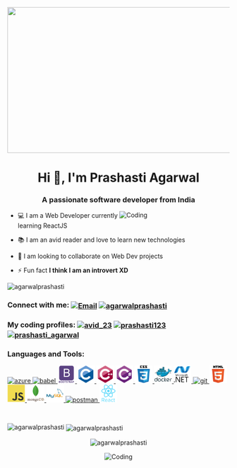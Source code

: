 

<a href="#"><img src="https://user-images.githubusercontent.com/21233020/125488683-25f4852d-5318-4ef5-b37e-451b79d45cdb.PNG" align="center" height="330" width="1020" ></a>

<!-- 
[![MasterHead](https://user-images.githubusercontent.com/21233020/125488683-25f4852d-5318-4ef5-b37e-451b79d45cdb.PNG )](https://agarwalprashasti.github.io)
https://user-images.githubusercontent.com/21233020/125540741-c37023d8-a202-4465-9669-8d8d25bf9f4a.gif
-->
<h1 align="center">Hi 👋, I'm Prashasti Agarwal</h1>
<h3 align="center">A passionate software developer from India</h3>

<img align="right"  alt="Coding" width="250" src="https://user-images.githubusercontent.com/21233020/125552550-340c4896-ebb4-4171-adb6-ced2644fd1f8.gif">


- 💻 I am a Web Developer currently learning ReactJS
- 📚 I am an avid reader and love to learn new technologies
- 🤝 I am looking to collaborate on Web Dev projects

- ⚡ Fun fact **I think I am an introvert XD**

<p align="left"> <img src="https://komarev.com/ghpvc/?username=agarwalprashasti&label=Profile%20views&color=0e75b6&style=flat" alt="agarwalprashasti" /> </p>

<h3 align="left">Connect with me:  <a href="agarwalprashasti1999@gmail.com" target="blank"><img align="center" src="https://user-images.githubusercontent.com/21233020/125482120-58b0740e-4dba-4e0a-90bd-add95e6d1490.png" alt="Email" height="30" width="30" /></a>
<a href="https://linkedin.com/in/agarwalprashasti" target="blank"><img align="center" src="https://raw.githubusercontent.com/rahuldkjain/github-profile-readme-generator/master/src/images/icons/Social/linked-in-alt.svg" alt="agarwalprashasti" height="30" width="40" /></a></h3>

  <h3 align="left">My coding profiles: 
<a href="https://www.codechef.com/users/avid_23" target="blank"><img align="center" src="https://cdn.jsdelivr.net/npm/simple-icons@3.1.0/icons/codechef.svg" alt="avid_23" height="30" width="40" /></a>
<a href="https://www.leetcode.com/prashasti123" target="blank"><img align="center" src="https://raw.githubusercontent.com/rahuldkjain/github-profile-readme-generator/master/src/images/icons/Social/leet-code.svg" alt="prashasti123" height="30" width="40" /></a>
<a href="https://auth.geeksforgeeks.org/user/prashasti_agarwal" target="blank"><img align="center" src="https://raw.githubusercontent.com/rahuldkjain/github-profile-readme-generator/master/src/images/icons/Social/geeks-for-geeks.svg" alt="prashasti_agarwal" height="30" width="40" /></a>
    </h3>
  
  

<h3 align="left">Languages and Tools:</h3>
<p align="left"> <a href="https://azure.microsoft.com/en-in/" target="_blank"> <img src="https://www.vectorlogo.zone/logos/microsoft_azure/microsoft_azure-icon.svg" alt="azure" width="40" height="40"/> </a> <a href="https://babeljs.io/" target="_blank"> <img src="https://www.vectorlogo.zone/logos/babeljs/babeljs-icon.svg" alt="babel" width="40" height="40"/> </a> <a href="https://getbootstrap.com" target="_blank"> <img src="https://raw.githubusercontent.com/devicons/devicon/master/icons/bootstrap/bootstrap-plain-wordmark.svg" alt="bootstrap" width="40" height="40"/> </a> <a href="https://www.cprogramming.com/" target="_blank"> <img src="https://raw.githubusercontent.com/devicons/devicon/master/icons/c/c-original.svg" alt="c" width="40" height="40"/> </a> <a href="https://www.w3schools.com/cpp/" target="_blank"> <img src="https://raw.githubusercontent.com/devicons/devicon/master/icons/cplusplus/cplusplus-original.svg" alt="cplusplus" width="40" height="40"/> </a> <a href="https://www.w3schools.com/cs/" target="_blank"> <img src="https://raw.githubusercontent.com/devicons/devicon/master/icons/csharp/csharp-original.svg" alt="csharp" width="40" height="40"/> </a> <a href="https://www.w3schools.com/css/" target="_blank"> <img src="https://raw.githubusercontent.com/devicons/devicon/master/icons/css3/css3-original-wordmark.svg" alt="css3" width="40" height="40"/> </a> <a href="https://www.docker.com/" target="_blank"> <img src="https://raw.githubusercontent.com/devicons/devicon/master/icons/docker/docker-original-wordmark.svg" alt="docker" width="40" height="40"/> </a> <a href="https://dotnet.microsoft.com/" target="_blank"> <img src="https://raw.githubusercontent.com/devicons/devicon/master/icons/dot-net/dot-net-original-wordmark.svg" alt="dotnet" width="40" height="40"/> </a> <a href="https://git-scm.com/" target="_blank"> <img src="https://www.vectorlogo.zone/logos/git-scm/git-scm-icon.svg" alt="git" width="40" height="40"/> </a> <a href="https://www.w3.org/html/" target="_blank"> <img src="https://raw.githubusercontent.com/devicons/devicon/master/icons/html5/html5-original-wordmark.svg" alt="html5" width="40" height="40"/> </a> <a href="https://developer.mozilla.org/en-US/docs/Web/JavaScript" target="_blank"> <img src="https://raw.githubusercontent.com/devicons/devicon/master/icons/javascript/javascript-original.svg" alt="javascript" width="40" height="40"/> </a> <a href="https://www.mongodb.com/" target="_blank"> <img src="https://raw.githubusercontent.com/devicons/devicon/master/icons/mongodb/mongodb-original-wordmark.svg" alt="mongodb" width="40" height="40"/> </a> <a href="https://www.mysql.com/" target="_blank"> <img src="https://raw.githubusercontent.com/devicons/devicon/master/icons/mysql/mysql-original-wordmark.svg" alt="mysql" width="40" height="40"/> </a> <a href="https://postman.com" target="_blank"> <img src="https://www.vectorlogo.zone/logos/getpostman/getpostman-icon.svg" alt="postman" width="40" height="40"/> </a> <a href="https://reactjs.org/" target="_blank"> <img src="https://raw.githubusercontent.com/devicons/devicon/master/icons/react/react-original-wordmark.svg" alt="react" width="40" height="40"/> </a> </p>
<br>
<p align="center">
<p><img align="left" src="https://github-readme-stats.vercel.app/api/top-langs?username=agarwalprashasti&show_icons=true&locale=en&layout=compact" alt="agarwalprashasti" /></p>

<p>&nbsp;<img align="center" width="400" src="https://github-readme-stats.vercel.app/api?username=agarwalprashasti&show_icons=true&locale=en" alt="agarwalprashasti" /></p>
</p>
<p align="center"><img align="center" src="https://github-readme-streak-stats.herokuapp.com/?user=agarwalprashasti&" alt="agarwalprashasti" /></p>


<p align="center"><img align="center"  alt="Coding" width="250" src="https://user-images.githubusercontent.com/21233020/125554378-e2ee539c-14cf-470a-b43e-94c50ebc36d3.png"></p>
